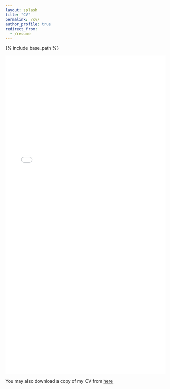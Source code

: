 ```yaml
---
layout: splash
title: "CV"
permalink: /cv/
author_profile: true
redirect_from:
  - /resume
---
```


{% include base_path %}

<iframe src="/files/ShadiHamdanCV.pdf" width="100%" height="1000" frameborder="no" border="0" marginwidth="0" marginheight="0"></iframe>

You may also download a copy of my CV from [here](/files/ShadiHamdanCV.pdf)
